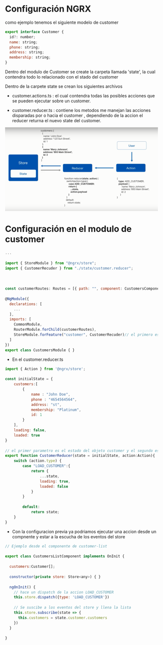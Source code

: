 # Configuración NGRX

como ejemplo tenemos el siguiente modelo de customer

```js
export interface Customer {
  id?: number;
  name: string;
  phone: string;
  address: string;
  membership: string;
}
```

Dentro del modulo de Customer se create la carpeta llamada 'state', la cual contendra todo lo relacionado
con el stado del customer

Dentro de la carpete state se crean los siguientes archivos 

- customer.actions.ts : el cual contendra todas las posibles acciones que se pueden ejecutar sobre un customer.

- customer.reducer.ts : contiene los metodos me manejan las acciones disparadas por o hacia el customer , dependiendo de la accion el reducer returna el nuevo state del customer.

![alt](./assets/setup-ngrx.PNG)


# Configuración en el modulo de customer

```js
...

import { StoreModule } from "@ngrx/store";
import { CustomerRecuder } from "./state/customer.reducer";



const customerRoutes: Routes = [{ path: "", component: CustomersComponent }];

@NgModule({
  declarations: [
    ...
  ],
  imports: [
    CommonModule,
    RouterModule.forChild(customerRoutes),
    StoreModule.forFeature("customer", CustomerRecuder)// el primero es la parte que manejara y el segundo el reducer que estara a la escucha
  ]
})
export class CustomersModule { }
```


- En el customer.reducer.ts

```js
import { Action } from '@ngrx/store';

const initialState = {
    customers:[
        {
            name : "John Doe",
            phone : "4654564564",
            address: "st",
            membership: "Platinum",
            id: 1
        }
    ],
    loading: false,
    loaded: true
}

// el primer parametro es el estado del objeto customer y el segundo es la acion que se ejecuta
export function CustomerReducer(state = initialState, action:Action){
    switch (action.type) {
        case "LOAD_CUSTOMER":{
            return {
                ...state,
                loading: true,
                loaded: false
            }
        }
                                    
        default:
            return state;
    }
}
```


- Con la configuracion previa ya podriamos ejecutar una accion desde un compnente y estar a la escucha de los eventos del store

```js
// Ejemplo desde el componente de customer-list

export class CustomersListComponent implements OnInit {

  customers:Customer[];

  constructor(private store: Store<any>) { }

  ngOnInit() {
    // hace un dispatch de la accion LOAD_CUSTOMER
    this.store.dispatch({type: 'LOAD_CUSTOMER'})

    // Se suscibe a los eventos del store y llena la lista
    this.store.subscribe(state => {      
      this.customers = state.customer.customers
    })
  }

}

```


